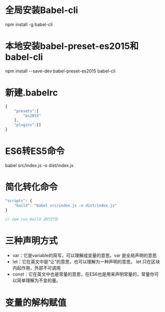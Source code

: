 # 全局安装Babel-cli
npm install -g babel-cli

# 本地安装babel-preset-es2015和babel-cli
npm install --save-dev babel-preset-es2015 babel-cli

# 新建.babelrc
```js
{
    "presets":[
        "es2015"
    ],
    "plugins":[]
}
```
# ES6转ES5命令
babel src/index.js -o dist/index.js

# 简化转化命令
```js
"scripts": {
    "build": "babel src/index.js -o dist/index.js"
}

// npm run build 进行打包
```

# 三种声明方式
- var：它是variable的简写，可以理解成变量的意思。var 是全局声明的意思
- let：它在英文中是“让”的意思，也可以理解为一种声明的意思。 let 只在区块内起作用，外部不可调用
- const：它在英文中也是常量的意思，在ES6也是用来声明常量的，常量你可以简单理解为不变的量。

# 变量的解构赋值
